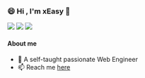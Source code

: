 ### 😄 Hi , I'm xEasy 👋


![](https://github-profile-summary-cards.vercel.app/api/cards/profile-details?username=xeasy&theme=github)
![](https://github-profile-summary-cards.vercel.app/api/cards/repos-per-language?username=xeasy&theme=github)
![](https://github-profile-summary-cards.vercel.app/api/cards/stats?username=xeasy&theme=github)

#### About me

- 🤔 A self-taught passionate Web Engineer
- 📫 Reach me [here](https://github.com/xEasy/xeasy/issues)
